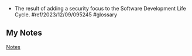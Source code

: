 - The result of adding a security focus to the Software Development Life Cycle. #ref/2023/12/09/095245 #glossary
## My Notes
[Notes](mynotes/secure-software-development-life-cycle-notes.md)
